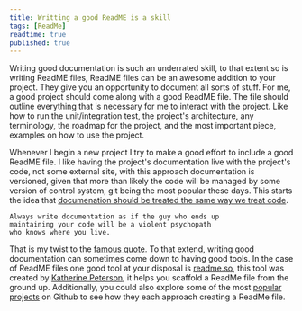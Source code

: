 ```yaml
---
title: Writting a good ReadME is a skill
tags: [ReadMe]
readtime: true
published: true
---
```


Writing good documentation is such an underrated skill, to that extent so is writing ReadME files, ReadME files can be an awesome addition to your project. They give you an opportunity to document all sorts of stuff. For me, a good project should come along with a good ReadME file. The file should outline everything that is necessary for me to interact with the project. Like how to run the unit/integration test, the project's architecture, any terminology, the roadmap for the project, and the most important piece, examples on how to use the project. 

Whenever I begin a new project I try to make a good effort to include a good ReadME file. I like having the project's documentation live with the project's code, not some external site, with this approach documentation is versioned, given that more than likely the code will be managed by some version of control system, git being the most popular these days. This starts the idea that [documenation should be treated the same way we treat code](https://www.youtube.com/watch?v=uFGCaZmA6d4).

```
Always write documentation as if the guy who ends up 
maintaining your code will be a violent psychopath 
who knows where you live.
```

That is my twist to the [famous quote](http://wiki.c2.com/?CodeForTheMaintainer). To that extend, writing good documentation can sometimes come down to having good tools. In the case of ReadME files one good tool at your disposal is [readme.so](https://readme.so/), this tool was created by [Katherine Peterson](https://twitter.com/katherinecodes), it helps you scaffold a ReadMe file from the ground up. Additionally, you could also explore some of the most [popular projects](https://gitstar-ranking.com/repositories) on Github to see how they each approach creating a ReadMe file.
